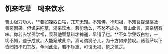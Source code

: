 ##  饥来吃草　喝来饮水

曹山极力劝人，**要如狸奴白牯，兀兀无知。不知佛，不知祖，不知菩提涅槃及善恶因果。但饥来吃草，渴来饮水。若能恁么，不愁不成办。曹山此言，真亲切有味。你若去学佛学祖，羡慕他智慧辩才神通，早错了也。**不如学狸奴白牯，一切不知，速于成就。人能窥破此义，真可谓狮子儿，为十方如来赞叹。诸菩萨以下皆罔措不知其故。今闻此法，若不珍重，可谓无福，慎之慎之。

